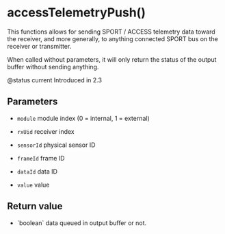 # accessTelemetryPush()



This functions allows for sending SPORT / ACCESS telemetry data toward the receiver,
and more generally, to anything connected SPORT bus on the receiver or transmitter.

When called without parameters, it will only return the status of the output buffer without sending anything.

@status current Introduced in 2.3



## Parameters

* `module`    module index (0 = internal, 1 = external)

* `rxUid`     receiver index

* `sensorId`  physical sensor ID

* `frameId`   frame ID

* `dataId`    data ID

* `value`     value



## Return value

* \`boolean\`  data queued in output buffer or not.



